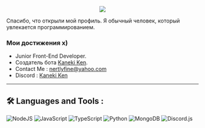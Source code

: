 <p align="center"> <img src="https://readme-typing-svg.herokuapp.com/?lines=Hello+there,+I'm+nertlyfine!&center=true&width=380&height=45"> </p>
Спасибо, что открыли мой профиль. Я обычный человек, который увлекается программированием.


### Мои достижения x)
- Junior Front-End Developer.
- Создатель бота [Kaneki Ken](https://discord.com/oauth2/authorize?client_id=940635245932339211&permissions=49630272&scope=bot%20applications.commands).
- Contact Me : nertlyfine@yahoo.com<br>
- Discord : [Kaneki Ken](https://discord.gg/vCrpsFFmCV)<br>

---

## :hammer_and_wrench: Languages and Tools :
![NodeJS](https://shields.io/badge/-Node.js-090909?style=for-the-badge&logo=node.js)
![JavaScript](https://shields.io/badge/-JavaScript-090909?style=for-the-badge&logo=javascript)
![TypeScript](https://shields.io/badge/-TypeScript-090909?style=for-the-badge&logo=typescript)
![Python](https://shields.io/badge/-Python-090909?style=for-the-badge&logo=python)
![MongoDB](https://shields.io/badge/-MongoDB-090909?style=for-the-badge&logo=mongodb)
![Discord.js](https://shields.io/badge/-Discord.js-090909?style=for-the-badge&logo=discord)
